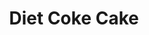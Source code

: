 ---
title: Diet Coke Cake
source: 
source_url: 
yield: 12
active_time: 
total_time: 45
tags: 
  - dessert
ingredients: |-
  **Cake**
  * 10 to 12 oz diet soda 
  * 1 box cake mix (Duncan hines or Debbie crocker) 
  * 2 egg whites (optional)

  **Frosting**   
  * 8 oz free cool whip 
  * 3/4 pouch fat free sugar free instant pudding<br>
  OR
  * 12oz free cool whip
  * 1 pouch pudding mix
instructions: |-
  1. Follow box directions for cake. 
  2. Cool cake, mix pudding mix with cool whip and spread right away. Cool in fridge for frosting to set. 
notes: |-
  **Suggested Combinations** 
  * yellow cake mix / diet lemon-lime soda (with a dollop of Cool Whip -- tastes like a "Twinkie")<br>
  * orange cake / diet Mountain Dew<br>
  * cherry chip cake / diet cream soda<br>
  * diet lemon-lime soda / lemon cake <br>
  * angel or yellow cake / diet orange <br>
  * white cake / diet peach soda<br>
  * spice cake / diet lemon-lime<br>
  * diet ginger ale / white cake<br>
  * diet cherry soda / chocolate cake<br>
  * Diet cola / devils food or choc mix<br>
  * diet vanilla coke / chocolate cake<br>
  * devils food cake / diet Vanilla coke<br>
  * diet root beer / chocolate cake<br>
  * diet cherry coke / chocolate cake<br>
  * marble cake / diet cream soda<br>
  * lemon cake / tangerine Diet Rite
---